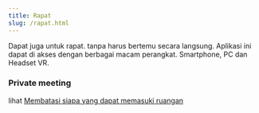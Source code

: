 ```yaml
---
title: Rapat
slug: /rapat.html
---
```


Dapat juga untuk rapat. tanpa harus bertemu secara langsung. Aplikasi ini dapat di akses dengan berbagai macam perangkat. Smartphone, PC dan Headset VR.

### Private meeting

lihat [Membatasi siapa yang dapat memasuki ruangan](/docs/rooms.html#membatasi-siapa-yang-dapat-memasuki-ruangan)